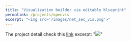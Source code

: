 ```yaml
---
title: "Visualization builder via editable blueprint"
permalink: /projects/openvis
excerpt: "<img src='/images/net_sec_vis.png'>"
---
```


The project detail check this [link](https://github.com/HongyuJiang/openvis_swust)
excerpt: "<img src='/images/openvis_demo.png'>"